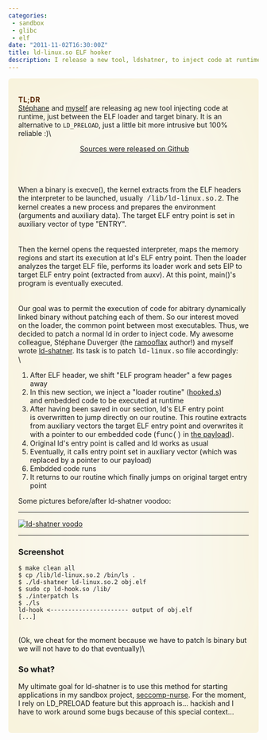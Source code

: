 ```yaml
---
categories:
 - sandbox
 - glibc
 - elf
date: "2011-11-02T16:30:00Z"
title: ld-linux.so ELF hooker
description: I release a new tool, ldshatner, to inject code at runtime without the LD_PRELOAD hack
---
```

<div
style="-moz-border-radius: 6px; -moz-box-shadow: #F6EECD 0px 0px 200px inset; -o-box-shadow: #F6EECD 0px 0px 200px inset; -webkit-border-radius: 6px; background-color: #faf8ef; border-collapse: separate; border-radius: 6px; border-spacing: 1.428em; box-shadow: #F6EECD 0px 0px 200px inset; padding: 1.428em;">

<span
style="color: #5d2a07; letter-spacing: 0.04em; text-transform: uppercase;">**TL;DR**</span>\
[Stéphane](https://plus.google.com/108914619478390609767) and
[myself](https://plus.google.com/114289168433047035840) are releasing ag
new tool injecting code at runtime, just between the ELF loader and
target binary. It is an alternative to `LD_PRELOAD`, just a little bit
more intrusive but 100% reliable :)\
<div style="text-align: center;">

 [Sources were released on
Github](https://github.com/sduverger/ld-shatner)

</div>


\
<span style="font-family: inherit;">\
</span>\
<span style="font-family: inherit;">When a binary is execve(), the
kernel extracts from the ELF headers the interpreter to be launched,
usually  </span><span
style="font-family: 'Courier New', Courier, monospace;">/lib/ld-linux.so.2</span><span
style="font-family: inherit;">. </span><span
style="background-color: transparent; font-family: inherit;">The kernel
creates a new process and prepares the environment (arguments and
auxiliary data). The target ELF entry point is set in auxiliary vector
of type "ENTRY".</span>\
<span style="background-color: transparent; font-family: inherit;">\
</span>\
<span style="font-family: inherit;">Then the kernel opens the requested
interpreter, maps the memory regions and start its execution at ld's ELF
entry point. Then the loader analyzes the target ELF file, performs its
loader work and sets EIP to target ELF entry point (extracted from
auxv). At this point, main()'s program is eventually executed.</span>\
<span style="font-family: inherit;">\
</span>\
<span style="font-family: inherit;">Our goal was to permit the execution
of code for abitrary dynamically linked binary without patching each of
them. So our interest moved on <span
style="background-color: transparent;">the loader, the common point
between most executables. Thus, we decided to patch a normal ld in order
to inject code. M</span></span><span
style="background-color: transparent;">y awesome colleague, </span><span
style="background-color: transparent; font-family: inherit;">Stéphane
Duverger (the [ramooflax](https://github.com/sduverger/ramooflax)
author!) and myself wrote
</span>[ld-shatner](https://github.com/sduverger/ld-shatner). <span
style="background-color: transparent; font-family: inherit;">Its task is
to patch </span><span
style="background-color: transparent; font-family: 'Courier New', Courier, monospace;">ld-linux.so</span><span
style="background-color: transparent; font-family: inherit;"> file
accordingly:</span>\
\
<div class="separator" style="clear: both; text-align: center;">

</div>

<div class="separator" style="clear: both; text-align: center;">

</div>

<div class="separator" style="clear: both; text-align: center;">

</div>

1.  <span style="background-color: transparent;"><span
    style="font-family: inherit;">After ELF header, we shift "ELF
    program header" a few pages away</span></span>
2.  <span style="font-family: inherit;"><span
    style="background-color: transparent;">In this new section, we
    inject a "loader routine"
    ([hooked.s](https://github.com/sduverger/ld-shatner/blob/master/hooked.s))
    and</span><span style="background-color: transparent;"> embedded
    code to be executed at runtime</span></span>
3.  <span
    style="background-color: transparent; font-family: inherit;">After
    having been saved in our section, ld's ELF entry point
    is </span><span
    style="background-color: transparent; font-family: inherit;">overwritten
    to jump directly on our routine. This routine </span><span
    style="background-color: transparent; font-family: inherit;">extracts
    from auxiliary vectors the target ELF entry point and </span><span
    style="background-color: transparent;"><span
    style="font-family: inherit;">overwrites it with a pointer to our
    embedded code (</span><span
    style="font-family: 'Courier New', Courier, monospace;">func()</span><span
    style="font-family: inherit;"> in </span>[the
    payload](https://github.com/sduverger/ld-shatner/blob/master/obj.c)<span
    style="font-family: inherit;">).</span></span>
4.  <span style="background-color: transparent;"><span
    style="font-family: inherit;">Original ld's entry point is called
    and ld works as usual</span></span>
5.  <span style="font-family: inherit;"><span
    style="background-color: transparent;">Eventually, it calls entry
    point set in auxiliary vector (which</span><span
    style="background-color: transparent;"> was replaced by a pointer to
    our payload)</span></span>
6.  <span style="background-color: transparent;"><span
    style="font-family: inherit;">Embdded code runs</span></span>
7.  <span style="font-family: inherit;"><span
    style="background-color: transparent;">It returns to our routine
    which finally jumps on original target</span><span
    style="background-color: transparent;"> entry point</span></span>


<span style="background-color: transparent;">Some pictures before/after
ld-shatner voodoo:</span>


  ---------------------------------------------------------------------------------------------------------------------------------------------------------------------------------------------------------------------------------------
  [![ld-shatner voodo](https://docs.google.com/drawings/pub?id=134woIW7XWxLXnXc-8vNTcUyhuOqD-zt8IoQYKivDDh0&w=1501&h=979)](https://docs.google.com/drawings/pub?id=134woIW7XWxLXnXc-8vNTcUyhuOqD-zt8IoQYKivDDh0&w=1501&h=979)
  
  ---------------------------------------------------------------------------------------------------------------------------------------------------------------------------------------------------------------------------------------

### Screenshot

``` {style="background-color: #f8f8f8; color: #444444; font-family: 'Bitstream Vera Sans Mono', Courier, monospace; font-size: 11px; font: normal normal normal 12px/normal 'Bitstream Vera Sans Mono', Courier, monospace; padding-bottom: 0px; padding-left: 0px; padding-right: 0px; padding-top: 0px; white-space: pre-wrap; width: 74em; word-wrap: break-word;"}
$ make clean all
$ cp /lib/ld-linux.so.2 /bin/ls .
$ ./ld-shatner ld-linux.so.2 obj.elf
$ sudo cp ld-hook.so /lib/
$ ./interpatch ls
$ ./ls 
ld-hook <---------------------- output of obj.elf
[...]
```

\
(Ok, we cheat for the moment because we have to patch ls binary but we
will not have to do that eventually)\
### So what?

My ultimate goal for ld-shatner is to use this method for starting
applications in my sandbox
project, [seccomp-nurse](http://chdir.org/~nico/seccomp-nurse/). For the
moment, I rely on LD\_PRELOAD feature but this approach is... hackish
and I have to work around some bugs because of this special context...

